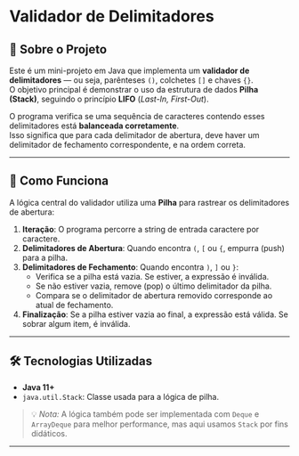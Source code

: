 # Validador de Delimitadores

## 📄 Sobre o Projeto

Este é um mini-projeto em Java que implementa um **validador de delimitadores** — ou seja, parênteses `()`, colchetes `[]` e chaves `{}`.  
O objetivo principal é demonstrar o uso da estrutura de dados **Pilha (Stack)**, seguindo o princípio **LIFO** (*Last-In, First-Out*).

O programa verifica se uma sequência de caracteres contendo esses delimitadores está **balanceada corretamente**.  
Isso significa que para cada delimitador de abertura, deve haver um delimitador de fechamento correspondente, e na ordem correta.

---

## 🚀 Como Funciona

A lógica central do validador utiliza uma **Pilha** para rastrear os delimitadores de abertura:

1. **Iteração**: O programa percorre a string de entrada caractere por caractere.
2. **Delimitadores de Abertura**: Quando encontra `(`, `[` ou `{`, empurra (push) para a pilha.
3. **Delimitadores de Fechamento**: Quando encontra `)`, `]` ou `}`:
   - Verifica se a pilha está vazia. Se estiver, a expressão é inválida.
   - Se não estiver vazia, remove (pop) o último delimitador da pilha.
   - Compara se o delimitador de abertura removido corresponde ao atual de fechamento.
4. **Finalização**: Se a pilha estiver vazia ao final, a expressão está válida. Se sobrar algum item, é inválida.

---

## 🛠️ Tecnologias Utilizadas

- **Java 11+**
- `java.util.Stack`: Classe usada para a lógica de pilha.
> 💡 *Nota:* A lógica também pode ser implementada com `Deque` e `ArrayDeque` para melhor performance, mas aqui usamos `Stack` por fins didáticos.

---

